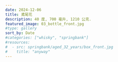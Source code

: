 ```yaml
---
date: 2024-12-06
title: 鳶尾花
description: 40 度, 700 毫升, 1210 公克.
featured_image: 03_bottle_front.jpg
#type: gallery
sort_by: Date
#categories: ["whisky", "springbank"]
#resources:
#  - src: springbank/aged_32_years/box_front.jpg
#    title: "anyway"
---
```

